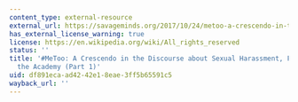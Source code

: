 ```yaml
---
content_type: external-resource
external_url: https://savageminds.org/2017/10/24/metoo-a-crescendo-in-the-discourse-about-sexual-harassment-fieldwork-and-the-academy-part-1/
has_external_license_warning: true
license: https://en.wikipedia.org/wiki/All_rights_reserved
status: ''
title: '#MeToo: A Crescendo in the Discourse about Sexual Harassment, Fieldwork, and
  the Academy (Part 1)'
uid: df891eca-ad42-42e1-8eae-3ff5b65591c5
wayback_url: ''
---
```


